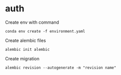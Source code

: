 # auth
Create env with command

```
conda env create -f environment.yaml
```

Create alembic files 
```
alembic init alembic
```

Create migration
```
alembic revision --autogenerate -m "revision name"
```